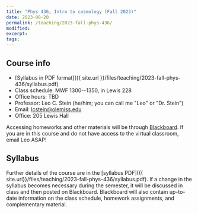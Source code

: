 ```yaml
---
title: "Phys 436, Intro to cosmology (Fall 2023)"
date: 2023-08-20
permalink: /teaching/2023-fall-phys-436/
modified:
excerpt:
tags:
---
```


## Course info

* [Syllabus in PDF format]({{ site.url }}/files/teaching/2023-fall-phys-436/syllabus.pdf)
* Class schedule:  MWF 1300--1350, in Lewis 228
* Office hours:  TBD
* Professor: Leo C. Stein (he/him; you can call me "Leo" or "Dr. Stein")
* Email: [lcstein@olemiss.edu](mailto:lcstein@olemiss.edu)
* Office: 205 Lewis Hall

Accessing homeworks and other materials will be through
[Blackboard](https://blackboard.olemiss.edu/).  If you are in this
course and do not have access to the virtual classroom, email Leo
ASAP!

## Syllabus

Further details of the course are in the [syllabus PDF]({{
site.url}}/files/teaching/2023-fall-phys-436/syllabus.pdf). If a
change in the syllabus becomes necessary during the semester, it will
be discussed in class and then posted on Blackboard. Blackboard will
also contain up-to-date information on the class schedule, homework
assignments, and complementary material.
